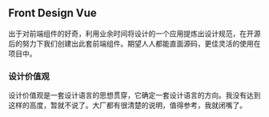 ## Front Design Vue

出于对前端组件的好奇，利用业余时间将设计的一个应用提炼出设计规范，在开源后的努力下我们创建出此套前端组件。期望人人都能直面源码，更佳灵活的使用在项目中。

### 设计价值观

设计价值观是一套设计语言的思想贯穿，它确定一套设计语言的方向。我没有达到这样的高度，暂就不说了。大厂都有很清楚的说明，值得参考，我就闭嘴了。
